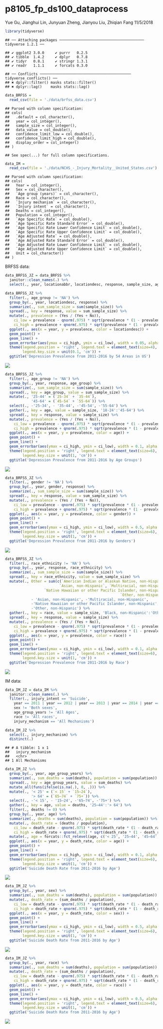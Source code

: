 p8105\_fp\_ds100\_dataprocess
================
Yue Gu, Jianghui Lin, Junyuan Zheng, Jianyou Liu, Zhiqian Fang
11/5/2018

``` r
library(tidyverse)
```

    ## ── Attaching packages ─────────────────────────────────────── tidyverse 1.2.1 ──

    ## ✔ ggplot2 3.0.0     ✔ purrr   0.2.5
    ## ✔ tibble  1.4.2     ✔ dplyr   0.7.8
    ## ✔ tidyr   0.8.1     ✔ stringr 1.3.1
    ## ✔ readr   1.1.1     ✔ forcats 0.3.0

    ## ── Conflicts ────────────────────────────────────────── tidyverse_conflicts() ──
    ## ✖ dplyr::filter() masks stats::filter()
    ## ✖ dplyr::lag()    masks stats::lag()

``` r
data_BRFSS = 
  read_csv(file = './data/brfss_data.csv')
```

    ## Parsed with column specification:
    ## cols(
    ##   .default = col_character(),
    ##   year = col_integer(),
    ##   sample_size = col_integer(),
    ##   data_value = col_double(),
    ##   confidence_limit_low = col_double(),
    ##   confidence_limit_high = col_double(),
    ##   display_order = col_integer()
    ## )

    ## See spec(...) for full column specifications.

``` r
data_IM = 
  read_csv(file = './data/NCHS_-_Injury_Mortality__United_States.csv')
```

    ## Parsed with column specification:
    ## cols(
    ##   Year = col_integer(),
    ##   Sex = col_character(),
    ##   `Age group (years)` = col_character(),
    ##   Race = col_character(),
    ##   `Injury mechanism` = col_character(),
    ##   `Injury intent` = col_character(),
    ##   Deaths = col_integer(),
    ##   Population = col_integer(),
    ##   `Age Specific Rate` = col_double(),
    ##   `Age Specific Rate Standard Error` = col_double(),
    ##   `Age Specific Rate Lower Confidence Limit` = col_double(),
    ##   `Age Specific Rate Upper Confidence Limit` = col_double(),
    ##   `Age Adjusted Rate` = col_double(),
    ##   `Age Adjusted Rate Standard Error` = col_double(),
    ##   `Age Adjusted Rate Lower Confidence Limit` = col_double(),
    ##   `Age Adjusted Rate Upper Confidence Limit` = col_double(),
    ##   Unit = col_character()
    ## )

BRFSS data:

``` r
data_BRFSS_JZ = data_BRFSS %>% 
  janitor::clean_names(.) %>% 
  select(., year, locationabbr, locationdesc, response, sample_size, age_group, gender, race_ethnicity)
```

``` r
data_BRFSS_JZ %>% 
  filter(., age_group != 'NA') %>% 
  group_by(., year, locationdesc, response) %>% 
  summarize(., sum_sample_size = sum(sample_size)) %>% 
  spread(., key = response, value = sum_sample_size) %>% 
  mutate(., prevalence = (Yes / (Yes + No)),
    ci_low = prevalence - qnorm(.975) * sqrt(prevalence * (1 - prevalence) / (Yes + No)),
    ci_high = prevalence + qnorm(.975) * sqrt(prevalence * (1 - prevalence) / (Yes + No))) %>% 
  ggplot(., aes(x = year, y = prevalence, color = locationdesc)) +
  geom_point() +
  geom_line() +
  geom_errorbar(aes(ymax = ci_high, ymin = ci_low), width = 0.05, alpha = 0.5) +
  theme(legend.position = 'right', legend.text = element_text(size=4), legend.box = 'vertical',
        legend.key.size = unit(0.1, 'cm')) +
  ggtitle('Depression Prevalence from 2011-2016 by 54 Areas in US')
```

![](p8105_fp_ds100_JZ3036_files/figure-markdown_github/BRFSS_year_areas-1.png)

``` r
data_BRFSS_JZ %>% 
  filter(., age_group != 'NA') %>% 
  group_by(., year, response, age_group) %>% 
  summarize(., sum_sample_size = sum(sample_size)) %>% 
  spread(., key = age_group, value = sum_sample_size) %>% 
  mutate(., '25-44' = (`25-34` + `35-44`),
            '45-64' = (`45-54` + `55-64`)) %>% 
  select(., -'25-34', - '35-44', -'45-54', -'55-64') %>% 
  gather(., key = age, value = sample_size, '18-24':'45-64') %>% 
  spread(., key = response, value = sample_size) %>% 
  mutate(., prevalence = (Yes / (Yes + No)),
    ci_low = prevalence - qnorm(.975) * sqrt(prevalence * (1 - prevalence) / (Yes + No)),
    ci_high = prevalence + qnorm(.975) * sqrt(prevalence * (1 - prevalence) / (Yes + No))) %>% 
  ggplot(., aes(x = year, y = prevalence, color = age)) +
  geom_point() +
  geom_line() +
  geom_errorbar(aes(ymax = ci_high, ymin = ci_low), width = 0.1, alpha = 0.5) + 
  theme(legend.position = 'right', legend.text = element_text(size=6), legend.box = 'vertical',
        legend.key.size = unit(1, 'cm')) +
  ggtitle('Depression Prevalence from 2011-2016 by Age Groups')
```

![](p8105_fp_ds100_JZ3036_files/figure-markdown_github/BRFSS_year_age-1.png)

``` r
data_BRFSS_JZ %>% 
  filter(., gender != 'NA') %>% 
  group_by(., year, gender, response) %>% 
  summarize(., sum_sample_size = sum(sample_size)) %>% 
  spread(., key = response, value = sum_sample_size) %>% 
  mutate(., prevalence = (Yes / (Yes + No)),
    ci_low = prevalence - qnorm(.975) * sqrt(prevalence * (1 - prevalence) / (Yes + No)),
    ci_high = prevalence + qnorm(.975) * sqrt(prevalence * (1 - prevalence) / (Yes + No))) %>% 
  ggplot(., aes(x = year, y = prevalence, color = gender)) +
  geom_point() +
  geom_line() +
  geom_errorbar(aes(ymax = ci_high, ymin = ci_low), width = 0.5, alpha = 1) +
  theme(legend.position = 'right', legend.text = element_text(size=6), legend.box = 'vertical',
        legend.key.size = unit(1, 'cm')) +
  ggtitle('Depression Prevalence from 2011-2016 by Genders')
```

![](p8105_fp_ds100_JZ3036_files/figure-markdown_github/BRFSS_year_gender-1.png)

``` r
data_BRFSS_JZ %>% 
  filter(., race_ethnicity != 'NA') %>% 
  group_by(., year, response, race_ethnicity) %>% 
  summarize(., sum_sample_size = sum(sample_size)) %>% 
  spread(., key = race_ethnicity, value = sum_sample_size) %>%
  mutate(., Other = sum(c(`American Indian or Alaskan Native, non-Hispanic`, 
                         `Asian, non-Hispanic`, `Multiracial, non-Hispanic`,
                  `Native Hawaiian or other Pacific Islander, non-Hispanic`,
                                                     `Other, non-Hispanic`), na.rm = TRUE)) %>%   select(., -'American Indian or Alaskan Native, non-Hispanic',
            - 'Asian, non-Hispanic', -'Multiracial, non-Hispanic',
            -'Native Hawaiian or other Pacific Islander, non-Hispanic',
            -'Other, non-Hispanic') %>%
  gather(., key = race, value = sample_size, 'Black, non-Hispanic':'Other') %>% 
  spread(., key = response, value = sample_size) %>% 
  mutate(., prevalence = (Yes / (Yes + No)),
    ci_low = prevalence - qnorm(.975) * sqrt(prevalence * (1 - prevalence) / (Yes + No)),
    ci_high = prevalence + qnorm(.975) * sqrt(prevalence * (1 - prevalence) / (Yes + No))) %>% 
  ggplot(., aes(x = year, y = prevalence, color = race)) +
  geom_point() +
  geom_line() +
  geom_errorbar(aes(ymax = ci_high, ymin = ci_low), width = 0.1, alpha = 0.8) + 
  theme(legend.position = 'right', legend.text = element_text(size=6), legend.box = 'vertical',
        legend.key.size = unit(1, 'cm')) +
  ggtitle('Depression Prevalence from 2011-2016 by Race')
```

![](p8105_fp_ds100_JZ3036_files/figure-markdown_github/BRFSS_year_race-1.png)

IM data:

``` r
data_IM_JZ = data_IM %>% 
  janitor::clean_names(.) %>% 
  filter(., injury_intent == 'Suicide',
    year == 2011 | year == 2012 | year == 2013 | year == 2014 | year == 2015 | year == 2016,
    sex != 'Both sexes',
    age_group_years != 'All Ages',
    race != 'All races',
    injury_mechanism == 'All Mechanisms')

data_IM_JZ %>% 
  select(., injury_mechanism) %>% 
  distinct(.)
```

    ## # A tibble: 1 x 1
    ##   injury_mechanism
    ##   <chr>           
    ## 1 All Mechanisms

``` r
data_IM_JZ %>% 
  group_by(., year, age_group_years) %>% 
  summarize(., sum_deaths = sum(deaths), population = sum(population)) %>% 
  spread(., key = age_group_years, value = sum_deaths) %>%
  mutate_all(funs(ifelse(is.na(.), 0, .))) %>%
  mutate(., '< 25' = (`< 15` + `15–24`),
            '> 64' = (`65–74` + `75+`)) %>% 
  select(., -'< 15', - '15–24', -'65–74', -'75+') %>%
  gather(., key = age, value = deaths, '25–44':'> 64') %>%
  filter(., deaths != 0) %>% 
  group_by(., year, age) %>% 
  summarize(., deaths = sum(deaths), population = sum(population)) %>% 
  mutate(., death_rate = (deaths / population),
    ci_low = death_rate - qnorm(.975) * sqrt(death_rate * (1 - death_rate) / population),
    ci_high = death_rate + qnorm(.975) * sqrt(death_rate * (1 - death_rate) / population)) %>%
  mutate(., age = forcats::fct_relevel(age, c('< 25', '25–44', '45–64', '> 64'))) %>% 
  ggplot(., aes(x = year, y = death_rate, color = age)) +
  geom_point() +
  geom_line() +
  geom_errorbar(aes(ymax = ci_high, ymin = ci_low), width = 0.1, alpha = 0.8) + 
  theme(legend.position = 'right', legend.text = element_text(size=6), legend.box = 'vertical',
        legend.key.size = unit(1, 'cm')) +
  ggtitle('Suicide Death Rate from 2011-2016 by Age')
```

![](p8105_fp_ds100_JZ3036_files/figure-markdown_github/IM_year_age-1.png)

``` r
data_IM_JZ %>% 
  group_by(., year, sex) %>% 
  summarize(., sum_deaths = sum(deaths), population = sum(population)) %>% 
  mutate(., death_rate = (sum_deaths / population),
    ci_low = death_rate - qnorm(.975) * sqrt(death_rate * (1 - death_rate) / population),
    ci_high = death_rate + qnorm(.975) * sqrt(death_rate * (1 - death_rate) / population)) %>% 
  ggplot(., aes(x = year, y = death_rate, color = sex)) +
  geom_point() +
  geom_line() +
  geom_errorbar(aes(ymax = ci_high, ymin = ci_low), width = 0.5, alpha = 0.8) + 
  theme(legend.position = 'right', legend.text = element_text(size=6), legend.box = 'vertical',
        legend.key.size = unit(1, 'cm')) +
  ggtitle('Suicide Death Rate from 2011-2016 by Age')
```

![](p8105_fp_ds100_JZ3036_files/figure-markdown_github/IM_year_gender-1.png)

``` r
data_IM_JZ %>% 
  group_by(., year, race) %>%
  summarize(., sum_deaths = sum(deaths), population = sum(population)) %>% 
  mutate(., death_rate = (sum_deaths / population),
    ci_low = death_rate - qnorm(.975) * sqrt(death_rate * (1 - death_rate) / population),
    ci_high = death_rate + qnorm(.975) * sqrt(death_rate * (1 - death_rate) / population)) %>% 
  ggplot(., aes(x = year, y = death_rate, color = race)) +
  geom_point() +
  geom_line() +
  geom_errorbar(aes(ymax = ci_high, ymin = ci_low), width = 0.5, alpha = 0.5) + 
  theme(legend.position = 'right', legend.text = element_text(size=6), legend.box = 'vertical',
        legend.key.size = unit(1, 'cm')) +
  ggtitle('Suicide Death Rate from 2011-2016 by Age')
```

![](p8105_fp_ds100_JZ3036_files/figure-markdown_github/IM_year_race-1.png)
